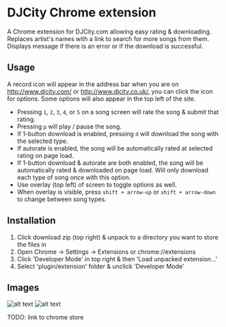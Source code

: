 # DJCity Chrome extension

A Chrome extension for DJCity.com allowing easy rating & downloading. Replaces artist's names with a link to search for more songs from them. Displays message if there is an error or if the download is successful.

## Usage

A record icon will appear in the address bar when you are on http://www.djcity.com/ or http://www.djcity.co.uk/, you can click the icon for options. Some options will also appear in the top left of the site.

- Pressing `1`, `2`, `3`, `4`, or `5` on a song screen will rate the song & submit that rating. 
- Pressing `p` will play / pause the song.
- If 1-button download is enabled, pressing `d` will download the song with the selected type.
- If autorate is enabled, the song will be automatically rated at selected rating on page load.
- If 1-button download & autorate are both enabled, the song will be automatically rated & downloaded on page load.
  Will only download each type of song once with this option.
- Use overlay (top left) of screen to toggle options as well.
- When overlay is visible, press `shift + arrow-up` or `shift + arrow-down` to change between song types.

## Installation

1. Click download zip (top right) & unpack to a directory you want to store the files in
2. Open Chrome -> Settings -> Extensions or chrome://extensions
3. Click 'Developer Mode' in top right & then 'Load unpacked extension...'
4. Select 'plugin/extension' folder & unclick 'Developer Mode'
 
## Images

![alt text](https://cloud.githubusercontent.com/assets/10872765/12318530/e3873230-ba4f-11e5-83ec-b72fd8e49bf8.png "Options")
![alt text](https://cloud.githubusercontent.com/assets/10872765/12318535/e8a9f91e-ba4f-11e5-81c6-6200522d692f.png "Overlay")

TODO: link to chrome store
